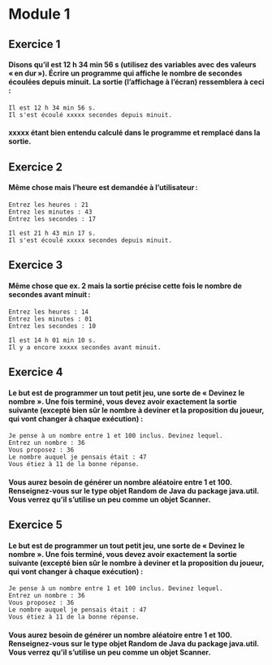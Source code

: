 # Module 1
## Exercice 1
#### Disons qu’il est 12 h 34 min 56 s (utilisez des variables avec des valeurs « en dur »). Écrire un programme qui affiche le nombre de secondes écoulées depuis minuit. La sortie (l’affichage à l’écran) ressemblera à ceci :
```
Il est 12 h 34 min 56 s.
Il s'est écoulé xxxxx secondes depuis minuit.
```
#### xxxxx étant bien entendu calculé dans le programme et remplacé dans la sortie.
## Exercice 2
#### Même chose mais l’heure est demandée à l’utilisateur :
```
Entrez les heures : 21
Entrez les minutes : 43
Entrez les secondes : 17

Il est 21 h 43 min 17 s.
Il s'est écoulé xxxxx secondes depuis minuit.
```
## Exercice 3
#### Même chose que ex. 2 mais la sortie précise cette fois le nombre de secondes avant minuit :
```
Entrez les heures : 14
Entrez les minutes : 01
Entrez les secondes : 10

Il est 14 h 01 min 10 s.
Il y a encore xxxxx secondes avant minuit.
```
## Exercice 4
#### Le but est de programmer un tout petit jeu, une sorte de « Devinez le nombre ». Une fois terminé, vous devez avoir exactement la sortie suivante (excepté bien sûr le nombre à deviner et la proposition du joueur, qui vont changer à chaque exécution) :
```
Je pense à un nombre entre 1 et 100 inclus. Devinez lequel.
Entrez un nombre : 36
Vous proposez : 36
Le nombre auquel je pensais était : 47
Vous étiez à 11 de la bonne réponse.
```
#### Vous aurez besoin de générer un nombre aléatoire entre 1 et 100. Renseignez-vous sur le type objet Random de Java du package java.util. Vous verrez qu’il s’utilise un peu comme un objet Scanner.

## Exercice 5
#### Le but est de programmer un tout petit jeu, une sorte de « Devinez le nombre ». Une fois terminé, vous devez avoir exactement la sortie suivante (excepté bien sûr le nombre à deviner et la proposition du joueur, qui vont changer à chaque exécution) :
```
Je pense à un nombre entre 1 et 100 inclus. Devinez lequel.
Entrez un nombre : 36
Vous proposez : 36
Le nombre auquel je pensais était : 47
Vous étiez à 11 de la bonne réponse.
```
#### Vous aurez besoin de générer un nombre aléatoire entre 1 et 100. Renseignez-vous sur le type objet Random de Java du package java.util. Vous verrez qu’il s’utilise un peu comme un objet Scanner.